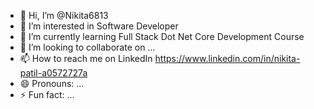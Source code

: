 - 👋 Hi, I’m @Nikita6813
- 👀 I’m interested in Software Developer
- 🌱 I’m currently learning Full Stack Dot Net Core Development Course
- 💞️ I’m looking to collaborate on ...
- 📫 How to reach me on LinkedIn https://www.linkedin.com/in/nikita-patil-a0572727a
- 😄 Pronouns: ...
- ⚡ Fun fact: ...

<!---
Nikita6813/Nikita6813 is a ✨ special ✨ repository because its `README.md` (this file) appears on your GitHub profile.
You can click the Preview link to take a look at your changes.
--->
